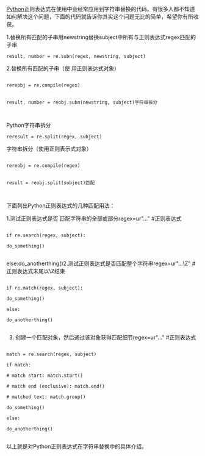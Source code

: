 


[Python](http://developer.51cto.com/art/200509/3940.htm)正则表达式在使用中会经常应用到字符串替换的代码。有很多人都不知道如何解决这个问题，下面的代码就告诉你其实这个问题无比的简单，希望你有所收获。



1.替换所有匹配的子串用newstring替换subject中所有与正则表达式regex匹配的子串







```
result, number = re.subn(regex, newstring, subject) 

```


2.替换所有匹配的子串（使 用正则表达式对象）







```

rereobj = re.compile(regex)  


result, number = reobj.subn(newstring, subject)字符串拆分 



```


Python字符串拆分







```
reresult = re.split(regex, subject) 

```


字符串拆分（使用正则表示式对象）



```

rereobj = re.compile(regex)  


result = reobj.split(subject)匹配 



```


下面列出Python正则表达式的几种匹配用法：



1.测试正则表达式是否 匹配字符串的全部或部分regex=ur"..." #正则表达式



```

if re.search(regex, subject):  

do_something() 


```


else:do_anotherthing()2.测试正则表达式是否匹配整个字符串regex=ur"...\Z" #正则表达式末尾以\Z结束



```

if re.match(regex, subject):  

do_something()  

else:  

do_anotherthing() 


```






3. 创建一个匹配对象，然后通过该对象获得匹配细节regex=ur"..." #正则表达式



```

match = re.search(regex, subject)  

if match:  

# match start: match.start()  

# match end (exclusive): match.end()  

# matched text: match.group()  

do_something()  

else:  

do_anotherthing() 


```


以上就是对Python正则表达式在字符串替换中的具体介绍。









